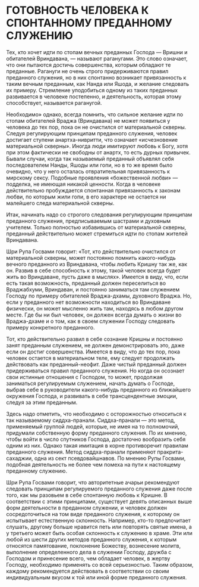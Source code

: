 # ГОТОВНОСТЬ ЧЕЛОВЕКА К СПОНТАННОМУ ПРЕДАННОМУ СЛУЖЕНИЮ

Тех, кто хочет идти по стопам вечных преданных Господа — Вришни и обитателей Вриндавана, — называют раганугами. Это слово означает, что они пытаются достичь совершенства, которым обладают те преданные. Рагануги не очень строго придерживаются правил преданного служения, но в них спонтанно возникает привязанность к таким вечным преданным, как Нанда или Яшода, и желание следовать их примеру. Стремление уподобиться одному из таких преданных развивается в человеке постепенно, и деятельность, которая этому способствует, называется раганугой.

Необходимо» однако, всегда помнить, что сильное желание идти по стопам обитателей Враджа (Вриндавана) не может появиться у человека до тех пор, пока он не очистился от материальной скверны. Следуя регулирующим принципам преданного служения, человек достигает ступени анартха-нивритти, что означает «исчезновение материальной скверны». Иногда люди имитируют любовь к Богу, хотя при этом фактически не свободны от анартх, то есть дурных привычек. Бывали случаи, когда так называемый преданный объявлял себя последователем Нанды, Яшоды или гопи, но в то же время было очевидно, что у него осталась отвратительная привязанность к мирскому сексу. Подобные проявления «божественной любви» — подделка, не имеющая никакой ценности. Когда в человеке действительно пробуждается спонтанная привязанность к законам любви, по которым жили гопи, в его характере не остается ни малейшего следа материальной скверны.

Итак, начинать надо со строгого следования регулирующим принципам преданного служения, предписываемым шастрами и духовным учителем. Только полностью избавившись от материальной скверны, преданный действительно может стремиться идти по стопам жителей Вриндавана.

Шри Рупа Госвами говорит: «Тот, кто действительно очистился от материальной скверны, может постоянно помнить какого-нибудь вечного преданного из Вриндавана, чтобы любить Кришну так же, как он. Развив в себе способность к этому, такой человек всегда будет жить во Вриндаване, пусть даже в мыслях». Имеется в виду, что, если есть такая возможность, преданный должен переселиться во Враджабхуми, Вриндаван, и постоянно заниматься там служением Господу по примеру обитателей Враджа-дхамы, духовного Враджа. Но, если у преданного нет возможности находиться во Вриндаване физически, он может мысленно жить там, находясь в любом другом месте. Где бы ни был человек, он должен всегда думать о жизни во Враджа-дхаме и о том, как в своем служении Господу следовать примеру конкретного преданного.

Тот, кто действительно развил в себе сознание Кришны и постоянно занят преданным служением, не должен демонстрировать это, даже если он достиг совершенства. Имеется в виду, что до тех пор, пока человек остается в материальном теле, ему следует продолжать действовать как преданный-неофит. Даже чистый преданный должен придерживаться правил преданного служения. Но когда он осознает свои истинные отношения с Господом, то может, продолжая заниматься регулируемым служением, начать думать о Господе, выбрав себе в руководители какого-нибудь преданного из ближайшего окружения Господа, и развивать в себе трансцендентные эмоции, следуя за этим преданным.

Здесь надо отметить, что необходимо с осторожностью относиться к так называемому сиддха-пранали. Сиддха-пранали — это метод, применяемый группой людей, которые, не имея на то полномочий, придумали собственную форму преданного служения. По их мнению, чтобы войти в число спутников Господа, достаточно вообразить себя одним из них. Однако такая имитация в корне противоречит правилам преданного служения. Метод сиддха-пранали применяют пракрита-сахаджии, одна из сект псевдовайшнавов. По мнению Рупы Госвами, подобная деятельность не более чем помеха на пути к настоящему преданному служению.

Шри Рупа Госвами говорит, что авторитетные ачарьи рекомендуют следовать принципам регулируемого преданного служения даже после того, как мы разовьем в себе спонтанную любовь к Кришне. В соответствии с этими принципами, существует девять описанных выше форм деятельности в преданном служении, и человек должен сосредоточиться на том виде преданного служения, к которому он испытывает естественную склонность. Например, кто-то предпочитает слушать, другому больше нравится петь или повторять святые имена, а у третьего может быть особая склонность к служению в храме. Эти или любой из шести других методов преданного служения, к которым относятся памятование, поклонение Божеству, вознесение молитв, выполнение определенного дела в служении Господу, дружба с Господом и принесение всего, чем обладает человек, в жертву Господу, необходимо применять со всей серьезностью. Таким образом, каждому рекомендуется действовать в соответствии со своим индивидуальным вкусом к той или иной форме преданного служения.
